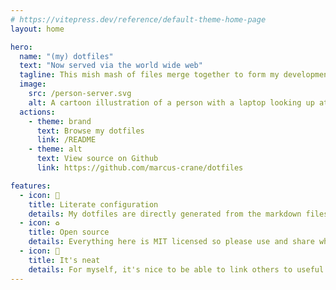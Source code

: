 ```yaml
---
# https://vitepress.dev/reference/default-theme-home-page
layout: home

hero:
  name: "(my) dotfiles"
  text: "Now served via the world wide web"
  tagline: This mish mash of files merge together to form my development environment
  image:
    src: /person-server.svg
    alt: A cartoon illustration of a person with a laptop looking up at a big server
  actions:
    - theme: brand
      text: Browse my dotfiles
      link: /README
    - theme: alt
      text: View source on Github
      link: https://github.com/marcus-crane/dotfiles

features:
  - icon: 📝
    title: Literate configuration
    details: My dotfiles are directly generated from the markdown files that make up this site.
  - icon: ♻️
    title: Open source
    details: Everything here is MIT licensed so please use and share whatever you find useful.
  - icon: 🌻
    title: It's neat
    details: For myself, it's nice to be able to link others to useful snippets!
---
```

